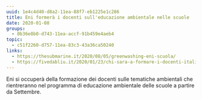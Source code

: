 ```yaml
---
uuid: 1e4c4d40-d8a2-11ea-88f7-eb1225e1c286
title: Eni formerà i docenti sull'educazione ambientale nelle scuole
date: 2020-01-08
groups:
  - 0b36e8b0-d743-11ea-accf-91b459e4aeb4
topic:
  - c51f2260-d757-11ea-83c3-43a36ca50240
links:
  - https://thesubmarine.it/2020/08/05/greenwashing-eni-scuola/
  - https://fivedabliu.it/2020/01/23/chi-sara-a-formare-i-docenti-italiani-sul-cambiamento-climatico-e-le-fonti-fossili-lassociazione-nazionale-dei-presidi-sceglie-leni/
---
```

Eni si occuperà della formazione dei docenti sulle tematiche ambientali che rientreranno nel programma di educazione ambientale delle scuole a partire da Settembre.